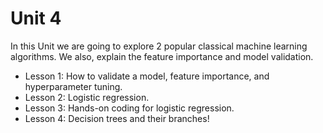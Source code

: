 # Unit 4

In this Unit we are going to explore 2 popular classical machine learning algorithms. We also, explain the feature importance and model validation. 

- Lesson 1: How to validate a model, feature importance, and hyperparameter tuning.
- Lesson 2: Logistic regression.
- Lesson 3: Hands-on coding for logistic regression.
- Lesson 4: Decision trees and their branches!  

